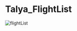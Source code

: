 # Talya_FlightList

![flightList](https://github.com/serhatbekirtan/Talya_FlightList/assets/30503397/813abcc6-676c-47cf-aa2b-0b3b75c9c372)
